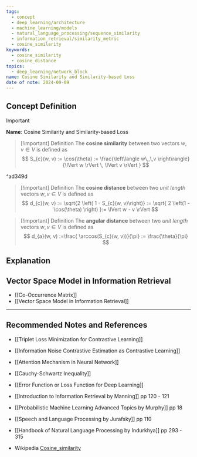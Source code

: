 ```yaml
---
tags:
  - concept
  - deep_learning/architecture
  - machine_learning/models
  - natural_language_processing/sequence_similarity
  - information_retrieval/similarity_metric
  - cosine_similarity
keywords:
  - cosine_similarity
  - cosine_distance
topics:
  - deep_learning/network_block
name: Cosine Similarity and Similarity-based Loss
date of note: 2024-09-09
---
```


## Concept Definition

>[!important]
>**Name**: Cosine Similarity and Similarity-based Loss

>[!important] Definition
>The **cosine similarity** between two vectors $w, v\in V$ is defined as
>$$
>S_{c}(w, v) := \cos(\theta) := \frac{\left\langle  w\,,\,v    \right\rangle}{\lVert w \rVert \, \lVert v \rVert  }
>$$

^ad349d

>[!important] Definition
>The **cosine distance** between two *unit length* vectors $w, v\in V$ is defined as
>$$
>d_{c}(w, v) := \sqrt{2 \left(  1 - S_{c}(w, v)\right)} := \sqrt{ 2 \left(1 - \cos(\theta) \right) }:= \lVert w - v \rVert 
>$$

>[!important] Definition
>The **angular distance** between two *unit length* vectors $w, v\in V$ is defined as
>$$
>d_{a}(w, v) :=\frac{ \arccos(S_{c}(w, v))}{\pi} := \frac{\theta}{\pi}
>$$


## Explanation


## Vector Space Model in Information Retrieval

- [[Co-Occurrence Matrix]]
- [[Vector Space Model in Information Retrieval]]



-----------
##  Recommended Notes and References


- [[Triplet Loss Minimization for Contrastive Learning]]
- [[Information Noise Contrastive Estimation as Contrastive Learning]]
- [[Attention Mechanism in Neural Network]]


- [[Cauchy-Schwartz Inequality]]
- [[Error Function or Loss Function for Deep Learning]]

- [[Introduction to Information Retrieval by Manning]] pp 120 - 121
- [[Probabilistic Machine Learning Advanced Topics by Murphy]] pp 18
- [[Speech and Language Processing by Jurafsky]] pp 110
- [[Handbook of Natural Language Processing by Indurkhya]] pp 293 - 315
- Wikipedia [Cosine_similarity](https://en.wikipedia.org/wiki/Cosine_similarity)
